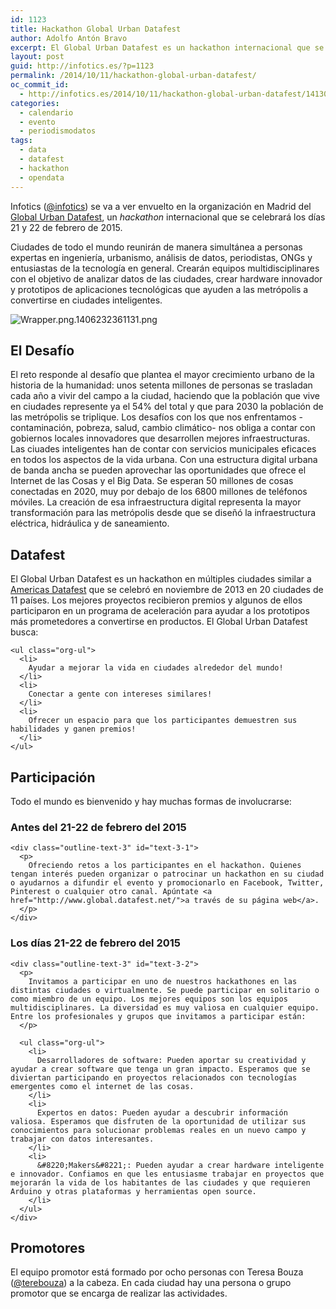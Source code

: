 ```yaml
---
id: 1123
title: Hackathon Global Urban Datafest
author: Adolfo Antón Bravo
excerpt: El Global Urban Datafest es un hackathon internacional que se celebrará el 21 y 22 de febrero del 2015.
layout: post
guid: http://infotics.es/?p=1123
permalink: /2014/10/11/hackathon-global-urban-datafest/
oc_commit_id:
  - http://infotics.es/2014/10/11/hackathon-global-urban-datafest/1413066986
categories:
  - calendario
  - evento
  - periodismodatos
tags:
  - data
  - datafest
  - hackathon
  - opendata
---
```

Infotics ([@infotics][1]) se va a ver envuelto en la organización en Madrid del [Global Urban Datafest][2], un *hackathon* internacional que se celebrará los días 21 y 22 de febrero de 2015. 

Ciudades de todo el mundo reunirán de manera simultánea a personas expertas en ingeniería, urbanismo, análisis de datos, periodistas, ONGs y entusiastas de la tecnología en general. Crearán equipos multidisciplinares con el objetivo de analizar datos de las ciudades, crear hardware innovador y prototipos de aplicaciones tecnológicas que ayuden a las metrópolis a convertirse en ciudades inteligentes. 

<div class="figure">
  <p>
    <img src="http://i1.wp.com/infotics.es/files/2014/10/Wrapper4.png.14062323611314.png?w=660" alt="Wrapper.png.1406232361131.png" data-recalc-dims="1" />
  </p></p>
</div>

<div id="outline-container-sec-" class="outline-2">
  <h2 id="sec-">
    El Desafío
  </h2>
  
  <div class="outline-text-2" id="text-1">
    <p>
      El reto responde al desafío que plantea el mayor crecimiento urbano de la historia de la humanidad: unos setenta millones de personas se trasladan cada año a vivir del campo a la ciudad, haciendo que la población que vive en ciudades represente ya el 54% del total y que para 2030 la población de las metrópolis se triplique. Los desafíos con los que nos enfrentamos -contaminación, pobreza, salud, cambio climático- nos obliga a contar con gobiernos locales innovadores que desarrollen mejores infraestructuras. Las ciuades inteligentes han de contar con servicios municipales eficaces en todos los aspectos de la vida urbana. Con una estructura digital urbana de banda ancha se pueden aprovechar las oportunidades que ofrece el Internet de las Cosas y el Big Data. Se esperan 50 millones de cosas conectadas en 2020, muy por debajo de los 6800 millones de teléfonos móviles. La creación de esa infraestructura digital representa la mayor transformación para las metrópolis desde que se diseñó la infraestructura eléctrica, hidráulica y de saneamiento.
    </p>
  </div>
</div>

<div id="outline-container-sec-" class="outline-2">
  <h2 id="sec-">
    Datafest
  </h2>
  
  <div class="outline-text-2" id="text-2">
    <p>
      El Global Urban Datafest es un hackathon en múltiples ciudades similar a <a href="http://www.americas.datafest.net/">Americas Datafest</a> que se celebró en noviembre de 2013 en 20 ciudades de 11 países. Los mejores proyectos recibieron premios y algunos de ellos participaron en un programa de aceleración para ayudar a los prototipos más prometedores a convertirse en productos. El Global Urban Datafest busca:
    </p>
    
    <ul class="org-ul">
      <li>
        Ayudar a mejorar la vida en ciudades alrededor del mundo!
      </li>
      <li>
        Conectar a gente con intereses similares!
      </li>
      <li>
        Ofrecer un espacio para que los participantes demuestren sus habilidades y ganen premios!
      </li>
    </ul>
  </div>
</div>

<div id="outline-container-sec-" class="outline-2">
  <h2 id="sec-">
    Participación
  </h2>
  
  <div class="outline-text-2" id="text-3">
    <p>
      Todo el mundo es bienvenido y hay muchas formas de involucrarse:
    </p>
  </div>
  
  <div id="outline-container-sec-" class="outline-3">
    <h3 id="sec-">
      Antes del 21-22 de febrero del 2015
    </h3>
    
    <div class="outline-text-3" id="text-3-1">
      <p>
        Ofreciendo retos a los participantes en el hackathon. Quienes tengan interés pueden organizar o patrocinar un hackathon en su ciudad o ayudarnos a difundir el evento y promocionarlo en Facebook, Twitter, Pinterest o cualquier otro canal. Apúntate <a href="http://www.global.datafest.net/">a través de su página web</a>.
      </p>
    </div>
  </div>
  
  <div id="outline-container-sec-" class="outline-3">
    <h3 id="sec-">
      Los días 21-22 de febrero del 2015
    </h3>
    
    <div class="outline-text-3" id="text-3-2">
      <p>
        Invitamos a participar en uno de nuestros hackathones en las distintas ciudades o virtualmente. Se puede participar en solitario o como miembro de un equipo. Los mejores equipos son los equipos multidisciplinares. La diversidad es muy valiosa en cualquier equipo. Entre los profesionales y grupos que invitamos a participar están:
      </p>
      
      <ul class="org-ul">
        <li>
          Desarrolladores de software: Pueden aportar su creatividad y ayudar a crear software que tenga un gran impacto. Esperamos que se diviertan participando en proyectos relacionados con tecnologías emergentes como el internet de las cosas.
        </li>
        <li>
          Expertos en datos: Pueden ayudar a descubrir información valiosa. Esperamos que disfruten de la oportunidad de utilizar sus conocimientos para solucionar problemas reales en un nuevo campo y trabajar con datos interesantes.
        </li>
        <li>
          &#8220;Makers&#8221;: Pueden ayudar a crear hardware inteligente e innovador. Confiamos en que les entusiasme trabajar en proyectos que mejorarán la vida de los habitantes de las ciudades y que requieren Arduino y otras plataformas y herramientas open source.
        </li>
      </ul>
    </div>
  </div>
</div>

<div id="outline-container-sec-" class="outline-2">
  <h2 id="sec-">
    Promotores
  </h2>
  
  <div class="outline-text-2" id="text-4">
    <p>
      El equipo promotor está formado por ocho personas con Teresa Bouza (<a href="https://www.twitter.com/terebouza">@terebouza</a>) a la cabeza. En cada ciudad hay una persona o grupo promotor que se encarga de realizar las actividades.
    </p>
  </div>
</div>

 [1]: https://www.twitter.com/infotics
 [2]: http://www.global.datafest.net/